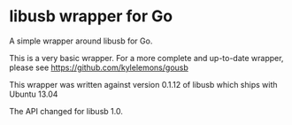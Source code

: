 libusb wrapper for Go
=====================

A simple wrapper around libusb for Go.

This is a very basic wrapper. For a more complete and up-to-date wrapper,
please see https://github.com/kylelemons/gousb

This wrapper was written against version 0.1.12 of libusb
which ships with Ubuntu 13.04

The API changed for libusb 1.0.
